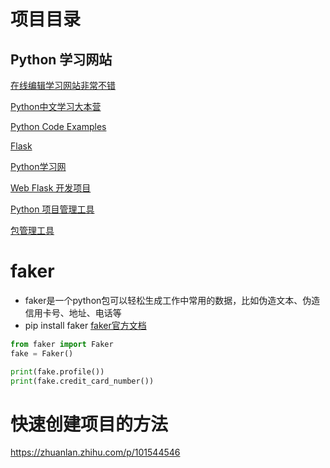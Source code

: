 # 项目目录
## Python 学习网站

[在线编辑学习网站非常不错](https://www.codecademy.com/)

[Python中文学习大本营](http://www.pythondoc.com/)

[Python Code Examples](https://www.programcreek.com/python/)

[Flask](http://www.pythondoc.com/)

[Python学习网](https://www.py.cn/)

[Web Flask 开发项目](./web_framework/flask_proj/)

[Python 项目管理工具](./Management_tools.md)

[包管理工具](./packaging_tools.mm.md)



# faker

- faker是一个python包可以轻松生成工作中常用的数据，比如伪造文本、伪造信用卡号、地址、电话等
- pip install faker
[faker官方文档](https://faker.readthedocs.io/en/master/)

```python
from faker import Faker
fake = Faker()

print(fake.profile())
print(fake.credit_card_number())
```

# 快速创建项目的方法

https://zhuanlan.zhihu.com/p/101544546
